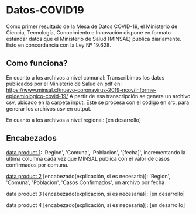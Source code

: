 # Datos-COVID19
Como primer resultado de la Mesa de Datos COVID-19, el Ministerio de Ciencia, Tecnología, Conocimiento e Innovación dispone en formato estándar datos que el Ministerio de Salud (MINSAL) publica diariamente. 
Esto en concordancia con la Ley Nº 19.628.

## Como funciona?
En cuanto a los archivos a nivel comunal: Transcribimos los datos publicados por el Ministerio de Salud en pdf en:
https://www.minsal.cl/nuevo-coronavirus-2019-ncov/informe-epidemiologico-covid-19/
A partir de esa transcripción se genera un archivo csv, ubicado en la carpeta input.
Este se procesa con el código en src, para generar los archivos csv en output.

En cuanto a los archivos a nivel regional: [en desarrollo]

## Encabezados
[data product 1](output/producto1): 'Region', 'Comuna', 'Poblacion', '[fecha]', incrementando la ultima columna cada vez que MINSAL publica con el valor de casos confirmados por comuna. 

[data product 2](output/producto2) [encabezado(explicación, si es necesaria)]: 'Region', 'Comuna', 'Poblacion', 'Casos Confirmados', un archivo por fecha

data product 3 [encabezado(explicación, si es necesaria)]: [en desarrollo]

data product 4 [encabezado(explicación, si es necesaria)]: [en desarrollo]